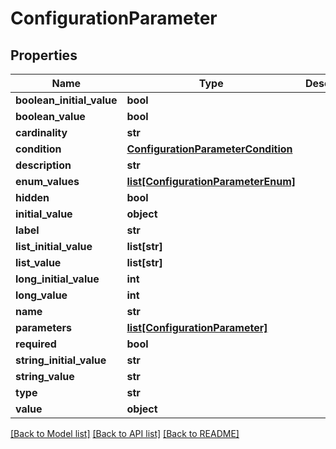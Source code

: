 # ConfigurationParameter

## Properties
Name | Type | Description | Notes
------------ | ------------- | ------------- | -------------
**boolean_initial_value** | **bool** |  | [optional] 
**boolean_value** | **bool** |  | [optional] 
**cardinality** | **str** |  | [optional] 
**condition** | [**ConfigurationParameterCondition**](ConfigurationParameterCondition.md) |  | [optional] 
**description** | **str** |  | [optional] 
**enum_values** | [**list[ConfigurationParameterEnum]**](ConfigurationParameterEnum.md) |  | [optional] 
**hidden** | **bool** |  | [optional] 
**initial_value** | **object** |  | [optional] 
**label** | **str** |  | [optional] 
**list_initial_value** | **list[str]** |  | [optional] 
**list_value** | **list[str]** |  | [optional] 
**long_initial_value** | **int** |  | [optional] 
**long_value** | **int** |  | [optional] 
**name** | **str** |  | [optional] 
**parameters** | [**list[ConfigurationParameter]**](ConfigurationParameter.md) |  | [optional] 
**required** | **bool** |  | [optional] 
**string_initial_value** | **str** |  | [optional] 
**string_value** | **str** |  | [optional] 
**type** | **str** |  | [optional] 
**value** | **object** |  | [optional] 

[[Back to Model list]](../README.md#documentation-for-models) [[Back to API list]](../README.md#documentation-for-api-endpoints) [[Back to README]](../README.md)


